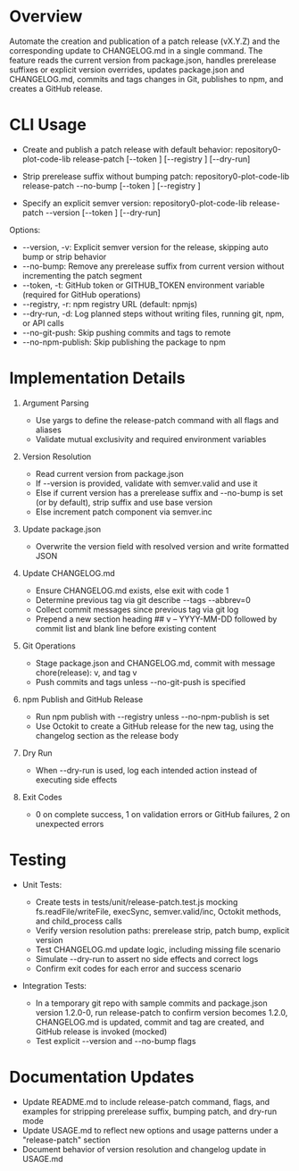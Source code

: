 # Overview
Automate the creation and publication of a patch release (vX.Y.Z) and the corresponding update to CHANGELOG.md in a single command. The feature reads the current version from package.json, handles prerelease suffixes or explicit version overrides, updates package.json and CHANGELOG.md, commits and tags changes in Git, publishes to npm, and creates a GitHub release.

# CLI Usage

- Create and publish a patch release with default behavior:
  repository0-plot-code-lib release-patch [--token <token>] [--registry <url>] [--dry-run]

- Strip prerelease suffix without bumping patch:
  repository0-plot-code-lib release-patch --no-bump [--token <token>] [--registry <url>]

- Specify an explicit semver version:
  repository0-plot-code-lib release-patch --version <version> [--token <token>] [--dry-run]

Options:
- --version, -v: Explicit semver version for the release, skipping auto bump or strip behavior
- --no-bump: Remove any prerelease suffix from current version without incrementing the patch segment
- --token, -t: GitHub token or GITHUB_TOKEN environment variable (required for GitHub operations)
- --registry, -r: npm registry URL (default: npmjs)
- --dry-run, -d: Log planned steps without writing files, running git, npm, or API calls
- --no-git-push: Skip pushing commits and tags to remote
- --no-npm-publish: Skip publishing the package to npm

# Implementation Details

1. Argument Parsing
   - Use yargs to define the release-patch command with all flags and aliases
   - Validate mutual exclusivity and required environment variables

2. Version Resolution
   - Read current version from package.json
   - If --version is provided, validate with semver.valid and use it
   - Else if current version has a prerelease suffix and --no-bump is set (or by default), strip suffix and use base version
   - Else increment patch component via semver.inc

3. Update package.json
   - Overwrite the version field with resolved version and write formatted JSON

4. Update CHANGELOG.md
   - Ensure CHANGELOG.md exists, else exit with code 1
   - Determine previous tag via git describe --tags --abbrev=0
   - Collect commit messages since previous tag via git log
   - Prepend a new section heading ## v<version> – YYYY-MM-DD followed by commit list and blank line before existing content

5. Git Operations
   - Stage package.json and CHANGELOG.md, commit with message chore(release): v<version>, and tag v<version>
   - Push commits and tags unless --no-git-push is specified

6. npm Publish and GitHub Release
   - Run npm publish with --registry unless --no-npm-publish is set
   - Use Octokit to create a GitHub release for the new tag, using the changelog section as the release body

7. Dry Run
   - When --dry-run is used, log each intended action instead of executing side effects

8. Exit Codes
   - 0 on complete success, 1 on validation errors or GitHub failures, 2 on unexpected errors

# Testing

- Unit Tests:
  - Create tests in tests/unit/release-patch.test.js mocking fs.readFile/writeFile, execSync, semver.valid/inc, Octokit methods, and child_process calls
  - Verify version resolution paths: prerelease strip, patch bump, explicit version
  - Test CHANGELOG.md update logic, including missing file scenario
  - Simulate --dry-run to assert no side effects and correct logs
  - Confirm exit codes for each error and success scenario

- Integration Tests:
  - In a temporary git repo with sample commits and package.json version 1.2.0-0, run release-patch to confirm version becomes 1.2.0, CHANGELOG.md is updated, commit and tag are created, and GitHub release is invoked (mocked)
  - Test explicit --version and --no-bump flags

# Documentation Updates

- Update README.md to include release-patch command, flags, and examples for stripping prerelease suffix, bumping patch, and dry-run mode
- Update USAGE.md to reflect new options and usage patterns under a "release-patch" section
- Document behavior of version resolution and changelog update in USAGE.md
